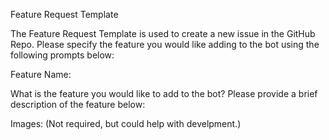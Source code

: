 Feature Request Template

The Feature Request Template is used to create a new issue in the GitHub Repo.
Please specify the feature you would like adding to the bot using the following prompts below:

Feature Name:


What is the feature you would like to add to the bot? Please provide a brief description of the feature below:


Images: (Not required, but could help with develpment.)